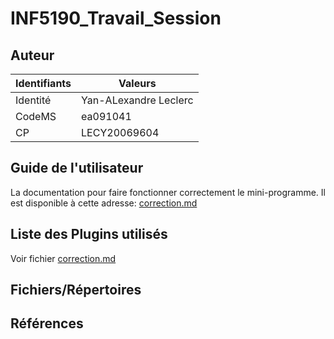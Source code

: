 # INF5190_Travail_Session

## Auteur

| Identifiants | Valeurs |
| ----------- | ----------- |
| Identité | Yan-ALexandre Leclerc |
| CodeMS | ea091041 |
| CP | LECY20069604 |

## Guide de l'utilisateur
La documentation pour faire fonctionner correctement le mini-programme.
Il est disponible à cette adresse: [correction.md](https://github.com/yanleclerc/INF5190_Travail_Session/blob/main/correction.md)

## Liste des Plugins utilisés

Voir fichier [correction.md](https://github.com/yanleclerc/INF5190_Travail_Session/blob/main/correction.md)

## Fichiers/Répertoires


## Références

